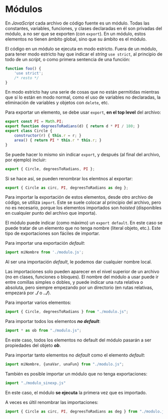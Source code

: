 # Módulos

En *JavaScript* cada archivo de código fuente es un módulo. Todas las constantes, variables, funciones, y clases declaradas en él son privadas del módulo, a no ser que se exporten (con `export`). En un módulo, estos elementos no tienen ámbito global, sino que su ámbito es el módulo.

El código en un módulo se ejecuta en modo estricto. Fuera de un módulo, para tener modo estricto hay que indicar el *string* `use strict`, al principio de todo de un *script*, o como primera sentencia de una función:

```js
function foo() {
    'use strict';
    /* resto */
}
```

En modo estricto hay una serie de cosas que no están permitidas mientras que sí lo están en modo normal, como el uso de variables no declaradas, la eliminación de variables y objetos con `delete`, etc.

Para exportar un elemento, se debe usar `export`, **en el top level** del archivo:

```js
export const PI = Math.PI;
export function degreesToRadians(d) { return d * PI / 180; }
export class Circle {
    constructor(r) { this.r = r; }
    area() { return PI * this.r * this.r; }
}
```

Se puede hacer lo mismo sin indicar `export`, y después (al final del archivo, por ejemplo) incluir:

```js
export { Circle, degreesToRadians, PI };
```

Si se hace así, se pueden renombrar los elemtnos al exportar:

```js
export { Circle as circ, PI, degreesToRadians as deg };
```

Para importar la exportación de estos elementos, desde otro archivo de código, se utiliza `import`. Este se suele colocar al principio del archivo, pero no es necesario, porque los elementos importados son *hoisted* (disponibles en cualquier punto del archivo que importa).

El módulo puede indicar (como máximo) un `export default`. En este caso se puede tratar de un elemento que no tenga nombre (literal objeto, etc.). Este tipo de exportaciones son fáciles de importar.

Para importar una exportación *default*:

```js
import miNombre from './modulo.js';
```

Al ser una importación *default*, le podemos dar cualquier nombre local.

Las importaciones solo pueden aparecer en el nivel superior de un archivo (no en clases, funciones o bloques). El nombre del módulo a usar puede ir entre comillas simples o dobles, y puede indicar una ruta relativa o absoluta, pero siempre empezando por un directorio (en rutas relativas, empezará por ***./*** o ***../***).

Para importar varios elementos:

```js
import { Circle, degreesToRadians } from "./modulo.js";
```

Para importar todos los elementos ***no default***:

```js
import * as ob from "./modulo.js";
```

En este caso, todos los elementos no default del módulo pasarán a ser propiedades del objeto ***ob***.

Para importar tanto elementos no *default* como el elemento *default*:

```js
import miNombre, {unaVar, unaFun} from "./modulo.js";
```

También es posible importar un módulo que no tenga exportaciones:

```js
import "./modulo_sinexp.js"
```

En este caso, el módulo **se ejecuta** la primera vez que es importado.

A veces es últil renombrar las importaciones:

```js
import { Circle as circ, PI, degreesToRadians as deg } from "./modulo.js";
```
